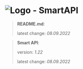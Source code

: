 # ![Logo](https://cdn.minevalley.eu/branding/logo_64px_cropped.png) - SmartAPI

> **README.md**:
>
> latest change: _08.09.2022_

> **Smart API**:
>
> version: _1.22_
>
> latest change: _08.09.2022_
